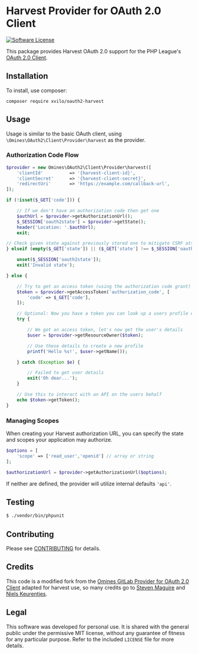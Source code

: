 # Harvest Provider for OAuth 2.0 Client
[![Software License](https://img.shields.io/badge/license-MIT-brightgreen.svg?style=flat-square)](LICENSE.md)

This package provides Harvest OAuth 2.0 support for the PHP League's [OAuth 2.0 Client](https://github.com/thephpleague/oauth2-client).

## Installation

To install, use composer:

```
composer require xvilo/oauth2-harvest
```

## Usage

Usage is similar to the basic OAuth client, using `\Omines\OAuth2\Client\Provider\harvest` as the provider.

### Authorization Code Flow

```php
$provider = new Omines\OAuth2\Client\Provider\harvest([
    'clientId'          => '{harvest-client-id}',
    'clientSecret'      => '{harvest-client-secret}',
    'redirectUri'       => 'https://example.com/callback-url',
]);

if (!isset($_GET['code'])) {

    // If we don't have an authorization code then get one
    $authUrl = $provider->getAuthorizationUrl();
    $_SESSION['oauth2state'] = $provider->getState();
    header('Location: '.$authUrl);
    exit;

// Check given state against previously stored one to mitigate CSRF attack
} elseif (empty($_GET['state']) || ($_GET['state'] !== $_SESSION['oauth2state'])) {

    unset($_SESSION['oauth2state']);
    exit('Invalid state');

} else {

    // Try to get an access token (using the authorization code grant)
    $token = $provider->getAccessToken('authorization_code', [
        'code' => $_GET['code'],
    ]);

    // Optional: Now you have a token you can look up a users profile data
    try {

        // We got an access token, let's now get the user's details
        $user = $provider->getResourceOwner($token);

        // Use these details to create a new profile
        printf('Hello %s!', $user->getName());

    } catch (Exception $e) {

        // Failed to get user details
        exit('Oh dear...');
    }

    // Use this to interact with an API on the users behalf
    echo $token->getToken();
}
```

### Managing Scopes

When creating your Harvest authorization URL, you can specify the state and scopes your application may authorize.

```php
$options = [
    'scope' => ['read_user','openid'] // array or string
];

$authorizationUrl = $provider->getAuthorizationUrl($options);
```
If neither are defined, the provider will utilize internal defaults ```'api'```.

## Testing

```bash
$ ./vendor/bin/phpunit
```

## Contributing

Please see [CONTRIBUTING](https://github.com/xvilo/oauth2-harvest/blob/master/CONTRIBUTING.md) for details.


## Credits

This code is a modified fork from the [Omines GitLab Provider for OAuth 2.0 Client](https://github.com/omines/oauth2-gitlab) adapted
for harvest use, so many credits go to [Steven Maguire](https://github.com/stevenmaguire) and [Niels Keurentjes](https://github.com/curry684).

## Legal

This software was developed for personal use. It is shared with the general public under the permissive MIT license, without
any guarantee of fitness for any particular purpose. Refer to the included `LICENSE` file for more details.
